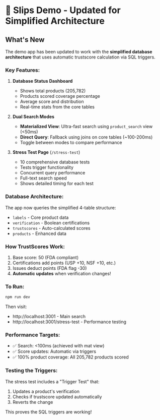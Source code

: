 # 🚀 Slips Demo - Updated for Simplified Architecture

## What's New

The demo app has been updated to work with the **simplified database architecture** that uses automatic trustscore calculation via SQL triggers.

### Key Features:

1. **Database Status Dashboard**
   - Shows total products (205,782)
   - Products scored coverage percentage
   - Average score and distribution
   - Real-time stats from the core tables

2. **Dual Search Modes**
   - **Materialized View**: Ultra-fast search using `product_search` view (<50ms)
   - **Direct Query**: Fallback using joins on core tables (~100-200ms)
   - Toggle between modes to compare performance

3. **Stress Test Page** (`/stress-test`)
   - 10 comprehensive database tests
   - Tests trigger functionality
   - Concurrent query performance
   - Full-text search speed
   - Shows detailed timing for each test

### Database Architecture:

The app now queries the simplified 4-table structure:
- `labels` - Core product data
- `verification` - Boolean certifications
- `trustscores` - Auto-calculated scores
- `products` - Enhanced data

### How TrustScores Work:

1. Base score: 50 (FDA compliant)
2. Certifications add points (USP +10, NSF +10, etc.)
3. Issues deduct points (FDA flag -30)
4. **Automatic updates** when verification changes!

### To Run:

```bash
npm run dev
```

Then visit:
- http://localhost:3001 - Main search
- http://localhost:3001/stress-test - Performance testing

### Performance Targets:

- ✅ Search: <100ms (achieved with mat view)
- ✅ Score updates: Automatic via triggers
- ✅ 100% product coverage: All 205,782 products scored

### Testing the Triggers:

The stress test includes a "Trigger Test" that:
1. Updates a product's verification
2. Checks if trustscore updated automatically
3. Reverts the change

This proves the SQL triggers are working!